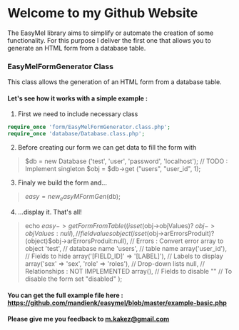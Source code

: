 # Welcome to my Github Website

The EasyMel library aims to simplify or automate the creation of some functionality. 
For this purpose I deliver the first one that allows you to generate an HTML form from a database table.

### EasyMelFormGenerator Class

This class allows the generation of an HTML form from a database table.

#### Let's see how it works with a simple example :

1. First we need to include necessary class
```php
require_once 'form/EasyMelFormGenerator.class.php';
require_once 'database/Database.class.php';
```

2. Before creating our form we can get data to fill the form with
> $db = new Database ('test', 'user', 'password', 'localhost'); // TODO : Implement singleton
> $obj = $db->get ("users", "user_id", 1);
 
3. Finaly we build the form and...
> $easy = new _easyMFormGen($db);

4. ...display it. That's all!
> echo $easy->getFormFromTable(
>	(isset($obj->objValues)? $obj->objValues : null), // field values object
>	(isset($obj->arErrorsProduit)?(object)$obj->arErrorsProduit:null), // Errors : Convert error array to object
>	'test', // database name
>	'users', // table name
>	array('user_id'), // Fields to hide
>	array('[FIELD_ID]' => '[LABEL]'), // Labels to display
>	array('sex' => 'sex',
>	'role' => 'roles'), // Drop-down lists
> 	null, // Relationships : NOT IMPLEMENTED
> 	array(), // Fields to disable
> 	"" // To disable the form set "disabled"
> 	);

#### You can get the full example file here : https://github.com/mandienk/easymel/blob/master/example-basic.php

#### Please give me you feedback to <m.kakez@gmail.com>
